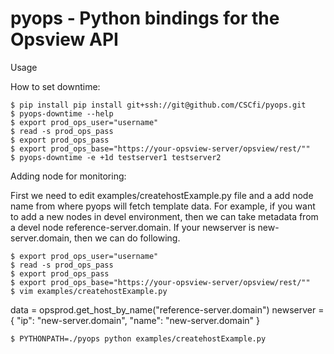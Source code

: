 # pyops - Python bindings for the Opsview API

Usage

How to set downtime:

    $ pip install pip install git+ssh://git@github.com/CSCfi/pyops.git
    $ pyops-downtime --help
    $ export prod_ops_user="username"
    $ read -s prod_ops_pass
    $ export prod_ops_pass
    $ export prod_ops_base="https://your-opsview-server/opsview/rest/""
    $ pyops-downtime -e +1d testserver1 testserver2

Adding node for monitoring:

First we need to edit examples/createhostExample.py file and a add node name from where pyops will fetch template data.
For example, if you want to add a new nodes in devel environment, then we can take metadata from a devel node
reference-server.domain. If your newserver is new-server.domain, then we can do following.

    $ export prod_ops_user="username"
    $ read -s prod_ops_pass
    $ export prod_ops_pass
    $ export prod_ops_base="https://your-opsview-server/opsview/rest/""    
    $ vim examples/createhostExample.py
data = opsprod.get_host_by_name("reference-server.domain")
newserver = { "ip": "new-server.domain", "name": "new-server.domain" }

    $ PYTHONPATH=./pyops python examples/createhostExample.py

